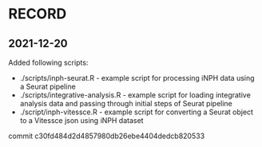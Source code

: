 RECORD
======

2021-12-20
----------

Added following scripts:
- ./scripts/inph-seurat.R - example script for processing iNPH data using a Seurat pipeline
- ./scripts/integrative-analysis.R - example script for loading integrative analysis data and passing through initial steps of Seurat pipeline
- ./script/inph-vitessce.R - example script for converting a Seurat object to a Vitessce json using iNPH dataset

commit c30fd484d2d4857980db26ebe4404dedcb820533
